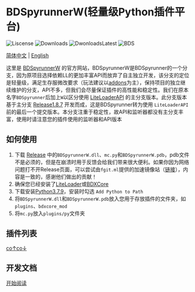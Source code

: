 # BDSpyrunnerW(轻量级Python插件平台)

![Liscense](https://img.shields.io/github/license/WillowSauceR/BDSpyrunner)
![Downloads](https://img.shields.io/github/downloads/WillowSauceR/BDSpyrunner/total)
![DwonloadsLatest](https://img.shields.io/github/downloads/WillowSauceR/BDSpyrunnerW/latest/total)
![BDS](https://img.shields.io/badge/BDS-1.19.61.01-blue)

[简体中文](/) | [English](https://pyr.jfishing.love/en/)

这里是 [BDSpyrunnerW](https://github.com/WillowSauceR/BDSpyrunner/ "Github页面") 的官方网站，BDSpyrunnerW是BDSpyrunner的一个分支，因为原项目选择依赖LL的更加丰富API而放弃了自主独立开发，该分支的定位是轻量级，满足生存服微改要求（玩法建议以[addons](https://mcpedl.com/ "查找附加组件")为主），保持项目的独立继续维护的分支，API不多，但我们会尽量保证插件的高性能和稳定性。我们在原本名字``BDSpyrunner``后加上``W``以区分使用 [LiteLoaderAPI](https://github.com/LiteLDev/LiteLoaderBDS/) 的主分支版本。此分支版本基于主分支 [Release1.8.7](https://github.com/twoone-3/BDSpyrunner/tree/f7645c3e69bf505d4207f76932c28665fff576fe "Github页面") 开发而成，这是BDSpyrunner转为使用 ``LiteLoaderAPI``前的最后一个提交版本。本分支注重于稳定性，故API和监听器都没有主分支丰富，使用时请注意您的插件使用的监听器和API版本

## 如何使用

1. 下载 [Release](https://github.com/WillowSauceR/BDSpyrunner/releases/latest) 中的``BDSpyrunnerW.dll``、``mc.py``和``BDSpyrunnerW.pdb``，pdb文件不是必须的，但是在崩溃时用于反馈会给我们带来很大便利。如果你因为网络问题打不开Release页面，可以尝试由``fgit.ml``提供的加速镜像站（[链接](https://hub.fgit.ml/WillowSauceR/BDSpyrunner/releases/latest "点我转跳")），内容是一致的，感谢他们做出的贡献！
2. 确保您已经安装了[LiteLoader](https://github.com/LiteLDev/LiteLoaderBDS)或[BDXCore](https://github.com/jfishing/BDXCore)
3. 下载安装[Python3.7.9](https://www.python.org/ftp/python/3.7.9/python-3.7.9-amd64.exe)，安装时勾选 ``Add Python to Path``
4. 将``BDSpyrunnerW.dll``和``BDSpyrunnerW.pdb``放入您用于存放插件的文件夹，如``plugins``、``bdxcore_mod``
5. 将``mc.py``放入``plugins/py``文件夹

## 插件列表

[co↑co↓](plugins/README.md "这里")

## 开发文档

[开始阅读](docs/README.md)
